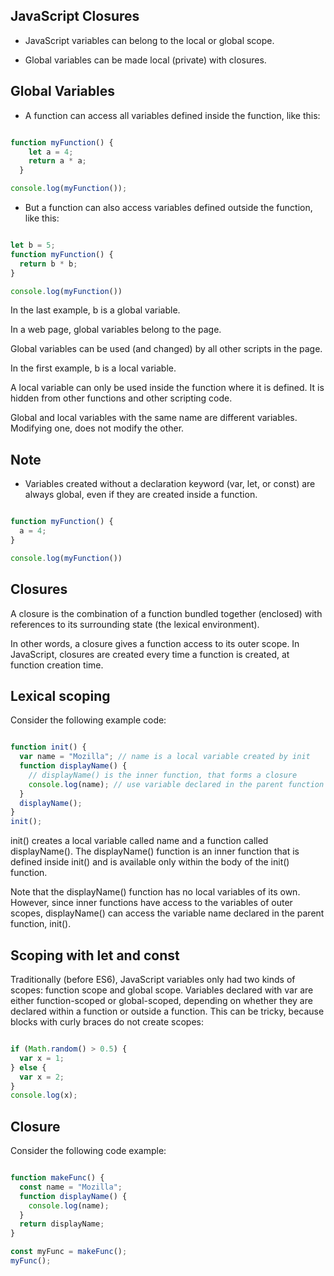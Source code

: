 ## JavaScript Closures

- JavaScript variables can belong to the local or global scope.

- Global variables can be made local (private) with closures.


## Global Variables

- A function can access all variables defined inside the function, like this:

```javascript 

function myFunction() {
    let a = 4;
    return a * a;
  }

console.log(myFunction());

```

- But a function can also access variables defined outside the function, like this:

```javascript 

let b = 5;
function myFunction() {
  return b * b;
}

console.log(myFunction())

```
In the last example, b is a global variable.

In a web page, global variables belong to the page.

Global variables can be used (and changed) by all other scripts in the page.

In the first example, b is a local variable.

A local variable can only be used inside the function where it is defined. It is hidden from other functions and other scripting code.

Global and local variables with the same name are different variables. Modifying one, does not modify the other.


## Note

- Variables created without a declaration keyword (var, let, or const) are always global, even if they are created inside a function.

```javascript

function myFunction() {
  a = 4;
}

console.log(myFunction())

```


## Closures

A closure is the combination of a function bundled together (enclosed) with references to its surrounding state (the lexical environment). 

In other words, a closure gives a function access to its outer scope. In JavaScript, closures are created every time a function is created, at function creation time.

## Lexical scoping

Consider the following example code:

```javascript

function init() {
  var name = "Mozilla"; // name is a local variable created by init
  function displayName() {
    // displayName() is the inner function, that forms a closure
    console.log(name); // use variable declared in the parent function
  }
  displayName();
}
init();


```

init() creates a local variable called name and a function called displayName(). 
The displayName() function is an inner function that is defined inside init() and is available only within the body of the init() function. 

Note that the displayName() function has no local variables of its own. However, since inner functions have access to the variables of outer scopes, displayName() can access the variable name declared in the parent function, init().



## Scoping with let and const

Traditionally (before ES6), JavaScript variables only had two kinds of scopes: function scope and global scope. Variables declared with var are either function-scoped or global-scoped, depending on whether they are declared within a function or outside a function. This can be tricky, because blocks with curly braces do not create scopes:

```javascript

if (Math.random() > 0.5) {
  var x = 1;
} else {
  var x = 2;
}
console.log(x);

```



## Closure

Consider the following code example:




```js

function makeFunc() {
  const name = "Mozilla";
  function displayName() {
    console.log(name);
  }
  return displayName;
}

const myFunc = makeFunc();
myFunc();

```